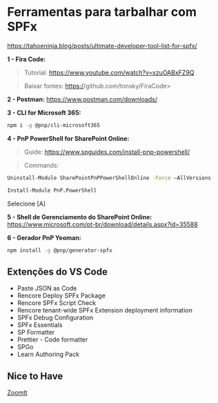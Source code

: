 # Ferramentas para tarbalhar com SPFx

<https://tahoeninja.blog/posts/ultimate-developer-tool-list-for-spfx/>

**1 - Fira Code:**

> Tutorial:
<https://www.youtube.com/watch?v=xzuOABxFZ9Q>

> Baixar fontes:
<https:/>/github.com/tonsky/FiraCode>

**2 - Postman:**
<https://www.postman.com/downloads/>

**3 - CLI for Microsoft 365:**

```bash
npm i -g @pnp/cli-microsoft365
```

**4 - PnP PowerShell for SharePoint Online:**

> Guide:
> https://www.spguides.com/install-pnp-powershell/

> Commands:

```bash
Uninstall-Module SharePointPnPPowerShellOnline -Force –AllVersions

Install-Module PnP.PowerShell

```

Selecione [A]

**5 - Shell de Gerenciamento do SharePoint Online:**
<https://www.microsoft.com/pt-br/download/details.aspx?id=35588>

**6 - Gerador PnP Yeoman:**

```bash
npm install -g @pnp/generator-spfx
```

## Extenções do VS Code

- Paste JSON as Code
- Rencore Deploy SPFx Package
- Rencore SPFx Script Check
- Rencore tenant-wide SPFx Extension deployment information
- SPFx Debug Configuration
- SPFx Essentials
- SP Formatter
- Prettier - Code formatter
- SPGo
- Learn Authoring Pack

## Nice to Have

[ZoomIt](https://learn.microsoft.com/pt-br/sysinternals/downloads/zoomit)

